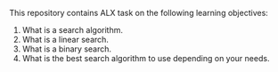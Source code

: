 This repository contains ALX task on the following learning objectives:
1. What is a search algorithm.
2. What is a linear search.
3. What is a binary search.
4. What is the best search algorithm to use depending on your needs.
